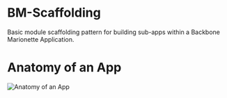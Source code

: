 BM-Scaffolding
==============

Basic module scaffolding pattern for building sub-apps within a Backbone Marionette Application. 

# Anatomy of an App
![Anatomy of an App](https://docs.google.com/drawings/d/1-RPDMfAtH2376cUGESFmfjTL3VlWG6QHTwSu3J0Mp68/pub?w=960&h=720)
